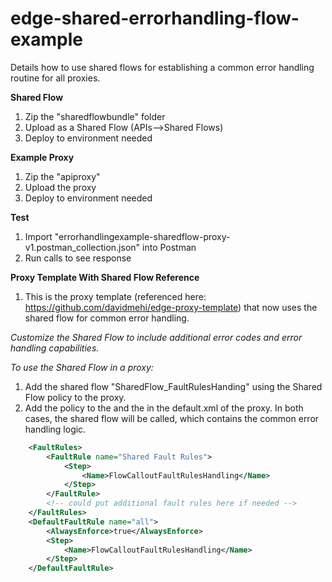 # edge-shared-errorhandling-flow-example

Details how to use shared flows for establishing a common error handling routine for all proxies.

**Shared Flow**
1. Zip the "sharedflowbundle" folder
2. Upload as a Shared Flow (APIs-->Shared Flows)
3. Deploy to environment needed

**Example Proxy**
1. Zip the "apiproxy"
2. Upload the proxy
3. Deploy to environment needed

**Test**
1. Import "errorhandlingexample-sharedflow-proxy-v1.postman_collection.json" into Postman
2. Run calls to see response

**Proxy Template With Shared Flow Reference**
1. This is the proxy template (referenced here: <https://github.com/davidmehi/edge-proxy-template>) that now uses the shared flow for common error handling.

*Customize the Shared Flow to include additional error codes and error handling capabilities.*

*To use the Shared Flow in a proxy:*
1. Add the shared flow "SharedFlow_FaultRulesHanding" using the Shared Flow policy to the proxy.
2. Add the policy to the <FaultRules> and the <DefaultFaultRule> in the default.xml of the proxy.  In both cases, the shared flow will be called, which contains the common error handling logic.

```xml
    <FaultRules>
        <FaultRule name="Shared Fault Rules">
            <Step>
                <Name>FlowCalloutFaultRulesHandling</Name>
            </Step>
        </FaultRule>
        <!-- could put additional fault rules here if needed -->
    </FaultRules>
    <DefaultFaultRule name="all">
        <AlwaysEnforce>true</AlwaysEnforce>
        <Step>
            <Name>FlowCalloutFaultRulesHandling</Name>
        </Step>
    </DefaultFaultRule>
```



